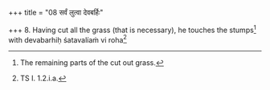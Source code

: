+++
title = "08 सर्वं लुत्वा देवबर्हिः"

+++
8. Having cut all the grass (that is necessary), he touches the stumps[^1] with devabarhiḥ śatavalíaṁ vi roha[^2]  

[^1]: The remaining parts of the cut out grass.  

[^2]: TS I. 1.2.i.a.
